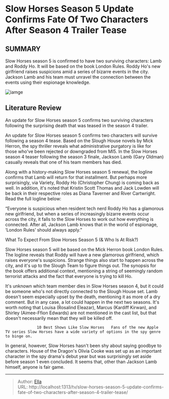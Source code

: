 # Slow Horses Season 5 Update Confirms Fate Of Two Characters After Season 4 Trailer Tease


## SUMMARY 



  Slow Horses season 5 is confirmed to have two surviving characters: Lamb and Roddy Ho.   It will be based on the book London Rules.   Roddy Ho&#39;s new girlfriend raises suspicions amid a series of bizarre events in the city.   Jackson Lamb and his team must unravel the connection between the events using their espionage knowledge.  

![iamge](https://static1.srcdn.com/wordpress/wp-content/uploads/2024/01/gary-oldman-in-slow-horses.jpg)

## Literature Review
An update for Slow Horses season 5 confirms two surviving characters following the surprising death that was teased in the season 4 trailer.




An update for Slow Horses season 5 confirms two characters will survive following a season 4 tease. Based on the Slough House novels by Mick Herron, the spy thriller reveals what administrative purgatory is like for those who&#39;ve been rejected or downgraded from MI5. In the Slow Horses season 4 teaser following the season 3 finale, Jackson Lamb (Gary Oldman) casually reveals that one of his team members has died.




Along with a history-making Slow Horses season 5 renewal, the logline confirms that Lamb will return for that installment. But perhaps more surprisingly, via Variety, Roddy Ho (Christopher Chung) is coming back as well. In addition, it&#39;s noted that Kristin Scott Thomas and Jack Lowden will be back in their respective roles as Diana Taverner and River Cartwright. Read the full logline below: 



“Everyone is suspicious when resident tech nerd Roddy Ho has a glamorous new girlfriend, but when a series of increasingly bizarre events occur across the city, it falls to the Slow Horses to work out how everything is connected. After all, Jackson Lamb knows that in the world of espionage, ‘London Rules’ should always apply.”




 What To Expect From Slow Horses Season 5 (&amp; Who Is At Risk?) 
          




Slow Horses season 5 will be based on the Mick Herron book London Rules. The logline reveals that Roddy will have a new glamorous girlfriend, which raises everyone&#39;s suspicions. Strange things also start to happen across the city, and it&#39;s up to the Slough Team to figure things out. The synopsis for the book offers additional context, mentioning a string of seemingly random terrorist attacks and the fact that everyone is trying to kill Ho.

It&#39;s unknown which team member dies in Slow Horses season 4, but it could be someone who&#39;s not directly connected to the Slough House set. Lamb doesn&#39;t seem especially upset by the death, mentioning it as more of a dry comment. But in any case, a lot could happen in the next two seasons. It&#39;s worth noting that Louisa (Rosalind Eleazar), Marcus (Kardiff Kirwan), and Shirley (Aimee-Ffion Edwards) are not mentioned in the cast list, but that doesn&#39;t necessarily mean that they will be killed off.

                  10 Best Shows Like Slow Horses   Fans of the new Apple TV series Slow Horses have a wide variety of options in the spy genre to binge on.    




In general, however, Slow Horses hasn&#39;t been shy about saying goodbye to characters. House of the Dragon&#39;s Olivia Cooke was set up as an important character in the spy drama&#39;s debut year but was surprisingly set aside before season 1 even concluded. It seems that, other than Jackson Lamb himself, anyone is fair game.



---

> Author: [Ella](https://instagram.hk.cn/)  
> URL: http://localhost:1313/tv/slow-horses-season-5-update-confirms-fate-of-two-characters-after-season-4-trailer-tease/  

